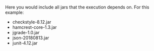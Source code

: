 Here you would include all jars that the execution depends on. For this example:

- checkstyle-8.12.jar
- hamcrest-core-1.3.jar
- jgrade-1.0.jar
- json-20180813.jar
- junit-4.12.jar
